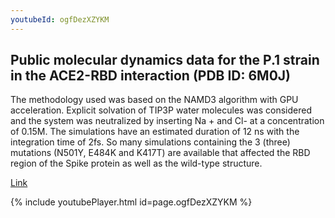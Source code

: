 ```yaml
---
youtubeId: ogfDezXZYKM
---
```


## Public molecular dynamics data for the P.1 strain in the ACE2-RBD interaction (PDB ID: 6M0J)

The methodology used was based on the NAMD3 algorithm with GPU acceleration. Explicit solvation of TIP3P water molecules was considered and the system was neutralized by inserting Na + and Cl- at a concentration of 0.15M. The simulations have an estimated duration of 12 ns with the integration time of 2fs. So many simulations containing the 3 (three) mutations (N501Y, E484K and K417T) are available that affected the RBD region of the Spike protein as well as the wild-type structure.

[Link](https://drive.google.com/drive/folders/1FlhRk5uMirH6JmL7Gby_qy3WGgB7dMzp)

{% include youtubePlayer.html id=page.ogfDezXZYKM %}
